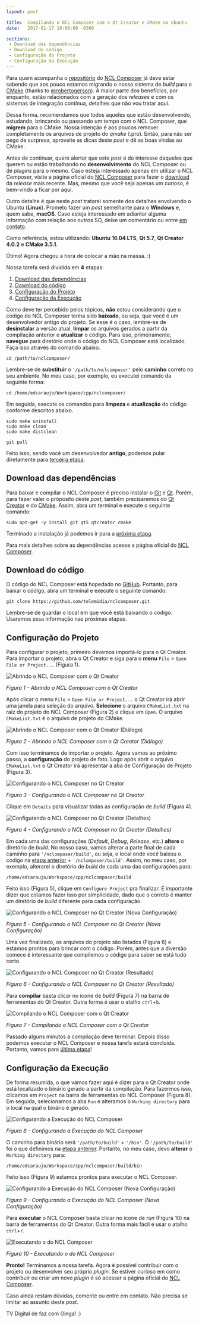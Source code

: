 ```yaml
---
layout: post

title:  Compilando o NCL Composer com o Qt Creator e CMake no Ubuntu
date:   2017-01-17 10:00:00 -0300

sections:
 - Download das dependências
 - Download do código
 - Configuração do Projeto
 - Configuração da Execução
---
```


Para quem acompanha o [repositório](https://github.com/telemidia/nclcomposer) do [NCL Composer](http://composer.telemidia.puc-rio.br/) já deve estar sabendo que aos pouco estamos migrando o nosso sistema de *build* para o [CMake](https://cmake.org/) (thanks to [@robertogerson](http://www.telemidia.puc-rio.br/~robertogerson/)). A maior parte dos benefícios, por enquanto, estão relacionados com a geração dos *releases* e com os sistemas de integração contínua, detalhes que não vou tratar aqui.

Dessa forma, recomendamos que todos aqueles que estão desenvolvendo, estudando, brincando ou passando um tempo com o NCL Composer, que **migrem** para o CMake. Nossa intenção é aos poucos remover completamente os arquivos de projeto do *qmake* (.pro). Então, para não ser pego de surpresa, aproveite as dicas deste *post* e dê as boas vindas ao CMake.

Antes de continuar, quero alertar que este *post* é do interesse daqueles que querem ou estão trabalhando no **desenvolvimento** do NCL Composer ou de *plugins* para o mesmo. Caso esteja interessado apenas em utilizar o NCL Composer, visite a página oficial do [NCL Composer](http://composer.telemidia.puc-rio.br/) para fazer o [download](http://composer.telemidia.puc-rio.br/en/download) da *release* mais recente. Mas, mesmo que você seja apenas um curioso, é bem-vindo a ficar por aqui.

Outro detalhe é que neste *post* tratarei somente dos detalhes envolvendo o Ubuntu (**Linux**). Prometo fazer um *post* semelhante para o **Windows** e, quem sabe, **macOS**. Caso esteja interessado em adiantar alguma informação com relação aos outros SO, deixe um comentário ou entre [em contato](/#contato).

Como referência, estou utilizando: **Ubuntu 16.04 LTS**, **Qt 5.7**, **Qt Creator 4.0.2** e **CMake 3.5.1**.

Ótimo! Agora chegou a hora de colocar a mão na massa. :)

Nossa tarefa será dividida em **4** etapas:

1. [Download das dependências](#download-das-dependências)
2. [Download do código](#download-do-código)
3. [Configuração do Projeto](#configuração-do-projeto)
4. [Configuração da Execução](#configuração-da-execução)

Como deve ter percebido pelos tópicos, **não** estou considerando que o código do NCL Composer tenha sido **baixado**, ou seja, que você é um desenvolvedor antigo do projeto. Se esse é o caso, lembre-se de **desinstalar** a versão atual, **limpar** os arquivos gerados a partir da compilação anterior e **atualizar** o código. Para isso, primeiramente, **navegue** para diretório onde o código do NCL Composer está localizado. Faça isso através do comando abaixo.

```
cd /path/to/nclcomposer/
```

Lembre-se de **substituir** o `'/path/to/nclcomposer'` pelo **caminho** correto no seu ambiente. No meu caso, por exemplo, eu executei comando da seguinte forma:

```
cd /home/edcaraujo/Workspace/cpp/nclcomposer/
```

Em seguida, execute os comandos para **limpeza** e **atualização** do código conforme descritos abaixo.

```
sudo make uninstall
sudo make clean
sudo make distclean

git pull
```

Feito isso, sendo você um desenvolvedor **antigo**, podemos pular diretamente para [terceira etapa](#configuração-do-projeto).

## Download das dependências

Para baixar e compilar o NCL Composer é preciso instalar o [Git](https://git-scm.com/) e [Qt](https://www.qt.io/). Porém, para fazer valer o próposito deste *post*, também precisaremos do [Qt Creator](https://www.qt.io/ide/) e do [CMake](https://cmake.org/). Assim, abra um terminal e execute o seguinte comando:

```
sudo apt-get -y install git qt5 qtcreator cmake
```

Terminado a instalação já podemos ir para a [próxima etapa](#download-do-código).

Para mais detalhes sobre as dependências acesse a página oficial do [NCL Composer](http://composer.telemidia.puc-rio.br/).

## Download do código

O código do NCL Composer está hopedado no [GitHub](https://github.com/telemidia/nclcomposer). Portanto, para baixar o código, abra um terminal e execute o seguinte comando:

```
git clone https://github.com/telemidia/nclcomposer.git
```

Lembre-se de guardar o local em que você está baixando o código. Usaremos essa informação nas próximas etapas.

## Configuração do Projeto

Para configurar o projeto, primeiro devemos importá-lo para o Qt Creator. Para importar o projeto, abra o Qt Creator e siga para o **menu** `File` > `Open File or Project...` (Figura 1).

![Abrindo o NCL Composer com o Qt Creator](../../../../assets/images/2017/01/17/d3d3ee634288f7b291e5f69a3dc8a2cb.png)

*Figura 1 - Abrindo o NCL Composer com o Qt Creator*

Após clicar o menu `File` > `Open File or Project...` o Qt Creator irá abrir uma janela para seleção do arquivo. **Selecione** o arquivo `CMakeList.txt` na raiz do projeto do NCL Composer (Figura 2) e clique em `Open`. O arquivo `CMakeList.txt` é o arquivo de projeto do CMake.

![Abrindo o NCL Composer com o Qt Creator (Diálogo)](../../../../assets/images/2017/01/17/971b865d634a8dc937d52005e7026d4f.png)

*Figura 2 - Abrindo o NCL Composer com o Qt Creator (Diálogo)*

Com isso terminamos de importar o projeto. Agora vamos ao próximo passo, a **configuração** do projeto de fato. Logo após abrir o arquivo `CMakeList.txt` o Qt Creator irá apresentar a aba de Configuração de Projeto (Figura 3).

![Configurando o NCL Composer no Qt Creator](../../../../assets/images/2017/01/17/392d47ae1e70f97c7cb34b03cd509a9f.png)

*Figura 3 - Configurando o NCL Composer no Qt Creator*

Clique em `Details` para visualizar todas as configuração de *build* (Figura 4).

![Configurando o NCL Composer no Qt Creator (Detalhes)](../../../../assets/images/2017/01/17/ea42b79a76fad5872690cef8e79f9001.png)

*Figura 4 - Configurando o NCL Composer no Qt Creator (Detalhes)*

Em cada uma das configurações (*Default*, *Debug*, *Release*, etc.) **altere** o diretório de *build*. No nosso caso, vamos alterar a parte final de cada caminho para `'/nclomposer/build'`, ou seja, o local onde você baixou o código na [etapa anterior](#download-do-código) + `'/nclomposer/build'`. Assim, no meu caso, por exemplo, alterarei o diretório de *build* de cada uma das configurações para:

```
/home/edcaraujo/Workspace/cpp/nclcomposer/build
```

Feito isso (Figura 5), clique em `Configure Project` pra finalizar. É importante dizer que estamos fazer isso por simplicidade, dado que o correto é manter um diretório de *build* diferente para cada configuração.

![Configurando o NCL Composer no Qt Creator (Nova Configuração)](../../../../assets/images/2017/01/17/252abadf9bbd43191336592a7b5e5b49.png)

*Figura 5 - Configurando o NCL Composer no Qt Creator (Nova Configuração)*

Uma vez finalizado, os arquivos do projeto são listados (Figura 6) e estamos prontos para brincar com o código. Porém, antes que a diversão comece é interessante que compilemos o código para saber se está tudo certo.

![Configurando o NCL Composer no Qt Creator (Resultado)](../../../../assets/images/2017/01/17/89fd05ce5a811ea0aa4234f7faecf929.png)

*Figura 6 - Configurando o NCL Composer no Qt Creator (Resultado)*

Para **compilar** basta clicar no ícone de *build* (Figura 7) na barra de ferramentas do Qt Creator. Outra forma é usar o atalho `ctrl`+`b`.

![Compilando o NCL Composer com o Qt Creator](../../../../assets/images/2017/01/17/c5fe3b45de0286a98937dd7da2b7f171.png)

*Figura 7 - Compilando o NCL Composer com o Qt Creator*

Passado alguns minutos a compilação deve terminar. Depois disso podemos executar o NCL Composer e nossa tarefa estará concluída. Portanto, vamos para [última etapa](#configuração-da-execução)!

## Configuração da Execução

De forma resumida, o que vamos fazer aqui é dizer para o Qt Creator onde está localizado o binário gerado a partir da compilação. Para fazermos isso, clicamos em `Project` na barra de ferramentas do NCL Composer (Figura 8). Em seguida, selecionamos a aba `Run` e alteramos o `Working directory` para o local na qual o binário é gerado.

![Configurando a Execução do NCL Composer](../../../../assets/images/2017/01/17/ae37b64c77a7e50fc92d3d44600a35df.svg)

*Figura 8 - Configurando a Execução do NCL Composer*

O caminho para binário será `'/path/to/build'` + `'/bin'`. O `'/path/to/build'` foi o que definimos na [etapa anterior](#configuração-do-projeto). Portanto, no meu caso, devo **alterar** o `Working directory` para:

```
/home/edcaraujo/Workspace/cpp/nclcomposer/build/bin
```

Feito isso (Figura 9) estamos prontos para executar o NCL Composer.

![Configurando a Execução do NCL Composer (Nova Configuração)](../../../../assets/images/2017/01/17/7139fe2d84f74b98a255fd889577822a.png)

*Figura 9 - Configurando a Execução do NCL Composer (Nova Configuração)*

Para **executar** o NCL Composer basta clicar no ícone de *run* (Figura 10) na barra de ferramentas do Qt Creator. Outra forma mais fácil é usar o atalho `ctrl`+`r`.

![Executando o do NCL Composer](../../../../assets/images/2017/01/17/2b8c3cd71fed65488387f78ddcfb9617.svg)

*Figura 10 - Executando o do NCL Composer*

**Pronto!** Terminamos a nossa tarefa. Agora é possível contribuir com o projeto ou desenvolver seu próprio *plugin*. Se estiver curioso em como contribuir ou criar um novo *plugin* é só acessar a página oficial do [NCL Composer](http://composer.telemidia.puc-rio.br/).

Caso ainda restam dúvidas, comente ou entre em contato. Não precisa se limitar ao assunto deste *post*.

TV Digital de faz com Ginga! :)